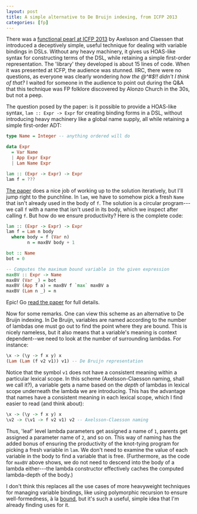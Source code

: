 ```yaml
---
layout: post
title: A simple alternative to De Bruijn indexing, from ICFP 2013
categories: [fp]
---
```


There was a [functional pearl at ICFP 2013][the paper] by Axelsson and Claessen that introduced a deceptively simple, useful technique for dealing with variable bindings in DSLs. Without any heavy machinery, it gives us HOAS-like syntax for constructing terms of the DSL, while retaining a simple first-order representation. The 'library' they developed is about 15 lines of code. When it was presented at ICFP, the audience was stunned. IIRC, there were no questions, as everyone was clearly wondering _how the @^#$!! didn't I think of that?_ I waited for someone in the audience to point out during the Q&A that this technique was FP folklore discovered by Alonzo Church in the 30s, but not a peep.

The question posed by the paper: is it possible to provide a HOAS-like syntax, `lam :: Expr -> Expr` for creating binding forms in a DSL, without introducing heavy machinery like a global name supply, all while retaining a simple first-order ADT:

~~~ Haskell
type Name = Integer -- anything ordered will do

data Expr 
  = Var Name
  | App Expr Expr
  | Lam Name Expr

lam :: (Expr -> Expr) -> Expr
lam f = ???
~~~

[The paper][the paper] does a nice job of working up to the solution iteratively, but I'll jump right to the punchline. In `lam`, we have to somehow pick a fresh `Name` that isn't already used in the body of `f`. The solution is a circular program---we call `f` with a name that isn't used in its body, which we inspect after calling `f`. But how do we ensure productivity? Here is the complete code:

~~~ Haskell
lam :: (Expr -> Expr) -> Expr
lam f = Lam n body
  where body = f (Var n)
        n = maxBV body + 1

bot :: Name
bot = 0

-- Computes the maximum bound variable in the given expression
maxBV :: Expr -> Name
maxBV (Var _) = bot
maxBV (App f a) = maxBV f `max` maxBV a
maxBV (Lam n _) = n
~~~~

Epic! Go [read the paper][the paper] for full details. 

Now for some remarks. One can view this scheme as an alternative to De Bruijn indexing. In De Bruijn, variables are named according to the number of lambdas one must go out to find the point where they are bound. This is nicely nameless, but it also means that a variable's meaning is context dependent--we need to look at the number of surrounding lambdas. For instance:

~~~ Haskell
\x -> (\y -> f x y) x
(Lam (Lam (f v2 v1)) v1) -- De Bruijn representation
~~~

Notice that the symbol `v1` does not have a consistent meaning within a particular lexical scope. In this scheme (Axelsson-Claesson naming, shall we call it?), a variable gets a name based on the _depth_ of lambdas in lexical scope underneath the lambda we are introducing. This has the advantage that names have a consistent meaning in each lexical scope, which I find easier to read (and think about):

~~~ Haskell
\x -> (\y -> f x y) x
\v2 -> (\v1 -> f v2 v1) v2 -- Axelsson-Claesson naming
~~~

Thus, 'leaf' level lambda parameters get assigned a name of `1`, parents get assigned a parameter name of `2`, and so on. This way of naming has the added bonus of ensuring the productivity of the knot-tying program for picking a fresh variable in `lam`. We don't need to examine the value of each variable in the body to find a variable that is free. (Furthermore, as the code for `maxBV` above shows, we do not need to descend into the body of a lambda either---the lambda constructor effectively caches the computed lambda-depth of the body.)

I don't think this replaces all the use cases of more heavyweight techniques for managing variable bindings, like using polymorphic recursion to ensure well-formedness, à la [bound](http://hackage.haskell.org/package/bound), but it's such a useful, simple idea that I'm already finding uses for it.

[the paper]: http://www.cse.chalmers.se/~emax/documents/axelsson2013using.pdf
